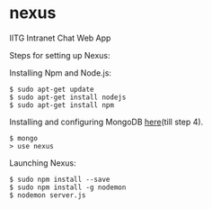 # nexus
IITG Intranet Chat Web App

Steps for setting up Nexus:

Installing Npm and Node.js:
```
$ sudo apt-get update
$ sudo apt-get install nodejs
$ sudo apt-get install npm
```

Installing and configuring MongoDB  [here](https://www.howtoforge.com/tutorial/install-mongodb-on-ubuntu-16.04/)(till step 4).
```
$ mongo
> use nexus
```

Launching Nexus:
```
$ sudo npm install --save
$ sudo npm install -g nodemon
$ nodemon server.js
```
